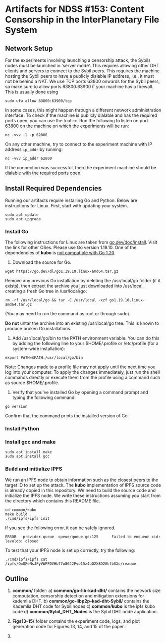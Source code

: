 # Artifacts for NDSS #153: Content Censorship in the InterPlanetary File System

## Network Setup

For the experiments involving launching a censorship attack, the Sybils nodes must be launched in 'server mode'. This requires allowing other DHT clients and servers to connect to the Sybil peers. This requires the machine hosting the Sybil peers to have a publicly dialable IP address, i.e., it must not be behind a NAT. We use TCP ports 63800 onwards for the Sybil peers, so make sure to allow ports 63800:63900 if your machine has a firewall. This is usually done using
```
sudo ufw allow 63800:63900/tcp
```
In some cases, this might happen through a different network administration interface. To check if the machine is publicly dialable and has the required ports open, you can use the tool `nc`. Run the following to listen on port 63800 on the machine on which the experiments will be run:
```
nc -vvv -l -p 62800
```
On any other machine, try to connect to the experiment machine with IP address `ip_addr` by running:
```
nc -vvv ip_addr 62800
```
If the connection was successful, then the experiment machine should be dialable with the required ports open.

## Install Required Dependencies

Running our artifacts require installing Go and Python. Below are instructions for Linux. First, start with updating your system.
```
sudo apt update
sudo apt upgrade
```
### Install Go
The following instructions for Linux are taken from [go.dev/doc/install](https://go.dev/doc/install). Visit the link for other OSes. Please use Go version 1.19.10. One of the dependencies of **kubo** is [not compatible with Go 1.20](https://github.com/quic-go/quic-go/wiki/quic-go-and-Go-versions).

1. Download the source for Go.
```
wget https://go.dev/dl/go1.19.10.linux-amd64.tar.gz
```
Remove any previous Go installation by deleting the /usr/local/go folder (if it exists), then extract the archive you just downloaded into /usr/local, creating a fresh Go tree in /usr/local/go:
```
rm -rf /usr/local/go && tar -C /usr/local -xzf go1.19.10.linux-amd64.tar.gz
```
(You may need to run the command as root or through sudo).

**Do not** untar the archive into an existing /usr/local/go tree. This is known to produce broken Go installations.

1. Add /usr/local/go/bin to the PATH environment variable.
You can do this by adding the following line to your $HOME/.profile or /etc/profile (for a system-wide installation):
```
export PATH=$PATH:/usr/local/go/bin
```
Note: Changes made to a profile file may not apply until the next time you log into your computer. To apply the changes immediately, just run the shell commands directly or execute them from the profile using a command such as source $HOME/.profile.

1. Verify that you've installed Go by opening a command prompt and typing the following command:
```
go version
```
Confirm that the command prints the installed version of Go.

### Install Python

### Install gcc and make
```
sudo apt install make
sudo apt install gcc
```
### Build and initialize IPFS
We run an IPFS node to obtain information such as the closest peers to the target ID to set up the attack. The **kubo** implementation of IPFS source code is already copied in this repository. We need to build the source code and initialize the IPFS node. We write these instructions assuming you start from the directory which contains this README file.
```
cd common/kubo
make build
./cmd/ipfs/ipfs init
```
If you see the following error, it can be safely ignored.
```
ERROR   provider.queue  queue/queue.go:125      Failed to enqueue cid: leveldb: closed
```
To test that your IPFS node is set up correctly, try the following:
```
./cmd/ipfs/ipfs cat /ipfs/QmQPeNsJPyVWPFDVHb77w8G42Fvo15z4bG2X8D2GhfbSXc/readme
```
## Outline

1. **common/** folder:
a)  **common/go-lib-kad-dht/** contains the network size computation, censorship detection and mitigation extensions for kademlia DHT. 
b) **common/go-libp2p-kad-dht-Sybil/** contains the Kademlia DHT code for Sybil nodes
c) **common/kubo** is the ipfs kubo code
d) **common/Sybil_DHT_Nodes** is the Sybil DHT node application.

1. **Figs13-15/** folder contains the experiment code, logs, and plot generation code for Figures 13, 14, and 15 of the paper. 

1. 